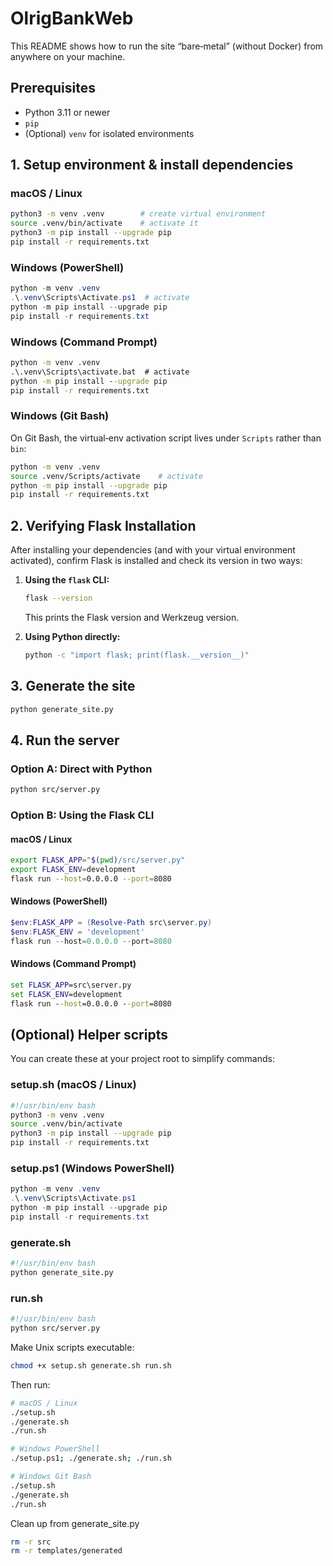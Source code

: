# OlrigBankWeb

This README shows how to run the site “bare‑metal” (without Docker) from anywhere on your machine.

## Prerequisites

- Python 3.11 or newer
- `pip`
- (Optional) `venv` for isolated environments

## 1. Setup environment & install dependencies

### macOS / Linux

```bash
python3 -m venv .venv        # create virtual environment
source .venv/bin/activate    # activate it
python3 -m pip install --upgrade pip
pip install -r requirements.txt
```

### Windows (PowerShell)

```powershell
python -m venv .venv
.\.venv\Scripts\Activate.ps1  # activate
python -m pip install --upgrade pip
pip install -r requirements.txt
```

### Windows (Command Prompt)

```cmd
python -m venv .venv
.\.venv\Scripts\activate.bat  # activate
python -m pip install --upgrade pip
pip install -r requirements.txt
```

### Windows (Git Bash)

On Git Bash, the virtual‑env activation script lives under `Scripts` rather than `bin`:

```bash
python -m venv .venv
source .venv/Scripts/activate    # activate
python -m pip install --upgrade pip
pip install -r requirements.txt
```

## 2. Verifying Flask Installation

After installing your dependencies (and with your virtual environment activated), confirm Flask is installed and check its version in two ways:

1. **Using the `flask` CLI:**
   ```bash
   flask --version
   ```
   This prints the Flask version and Werkzeug version.

2. **Using Python directly:**
   ```bash
   python -c "import flask; print(flask.__version__)"
   ```

## 3. Generate the site

```bash
python generate_site.py
```

## 4. Run the server

### Option A: Direct with Python

```bash
python src/server.py
```

### Option B: Using the Flask CLI

#### macOS / Linux
```bash
export FLASK_APP="$(pwd)/src/server.py"
export FLASK_ENV=development
flask run --host=0.0.0.0 --port=8080
```

#### Windows (PowerShell)
```powershell
$env:FLASK_APP = (Resolve-Path src\server.py)
$env:FLASK_ENV = 'development'
flask run --host=0.0.0.0 --port=8080
```

#### Windows (Command Prompt)
```cmd
set FLASK_APP=src\server.py
set FLASK_ENV=development
flask run --host=0.0.0.0 --port=8080
```

## (Optional) Helper scripts

You can create these at your project root to simplify commands:

### setup.sh (macOS / Linux)
```bash
#!/usr/bin/env bash
python3 -m venv .venv
source .venv/bin/activate
python3 -m pip install --upgrade pip
pip install -r requirements.txt
```

### setup.ps1 (Windows PowerShell)
```powershell
python -m venv .venv
.\.venv\Scripts\Activate.ps1
python -m pip install --upgrade pip
pip install -r requirements.txt
```

### generate.sh
```bash
#!/usr/bin/env bash
python generate_site.py
```

### run.sh
```bash
#!/usr/bin/env bash
python src/server.py
```

Make Unix scripts executable:
```bash
chmod +x setup.sh generate.sh run.sh
```

Then run:
```bash
# macOS / Linux
./setup.sh
./generate.sh
./run.sh

# Windows PowerShell
./setup.ps1; ./generate.sh; ./run.sh

# Windows Git Bash
./setup.sh
./generate.sh
./run.sh
```

Clean up from generate_site.py
```bash
rm -r src
rm -r templates/generated
```